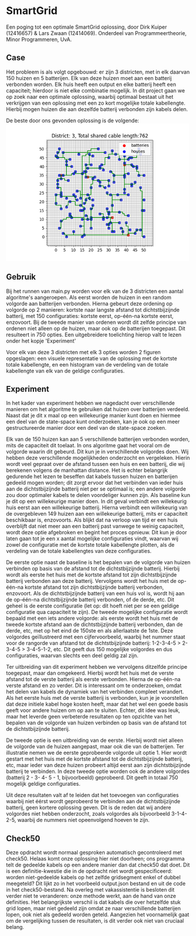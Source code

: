 # SmartGrid

Een poging tot een optimale SmartGrid oplossing, door Dirk Kuiper (12416657) & Lars Zwaan (12414069).
Onderdeel van Programmeertheorie, Minor Programmeren, UvA. 

## Case

Het probleem is als volgt opgebouwd: er zijn 3 districten, met in elk daarvan 150 huizen en 5 batterijen. 
Elk van deze huizen moet aan een batterij verbonden worden. Elk huis heeft een output en elke batterij
heeft een capaciteit; hierdoor is niet elke combinatie mogelijk. In dit project gaan we op zoek naar een 
optimale oplossing, waarbij optimaal bestaat uit het verkrijgen van een oplossing met een zo kort mogelijke
totale kabellengte. Hierbij mogen huizen die aan dezelfde batterij verbonden zijn kabels delen.

De beste door ons gevonden oplossing is de volgende:
<img src="output/plots/3_all_closest_only houses.png" width="500" heigth="500" alt="SmartGrid - optimale oplossing">

## Gebruik

Bij het runnen van main.py worden voor elk van de 3 districten een aantal algoritme's aangeroepen. 
Als eerst worden de huizen in een random volgorde aan batterijen verbonden. Hierna gebeurt 
deze ordening op volgorde op 2 manieren: kortste naar langste afstand 
tot dichtstbijzijnde batterij, met 150 configuraties: kortste eerst, op-één-na kortste eerst, enzovoort. 
Bij de tweede manier van ordenen wordt dit zelfde principe van ordenen niet alleen op de huizen, 
maar ook op de batterijen toegepast. Dit resulteert in 750 opties. Een uitgebreidere toelichting 
hierop valt te lezen onder het kopje 'Experiment'

Voor elk van deze 3 districten met elk 3 opties worden 2 figuren opgeslagen: een visuele
representatie van de oplossing met de kortste totale kabellengte, en een histogram van de
verdeling van de totale kabellengte van elk van de geldige configuraties. 

## Experiment

In het kader van experiment hebben we nagedacht over verschillende manieren om het algoritme te gebruiken dat huizen over batterijen verdeeld. Naast dat je dit x maal op een willekeurige manier kunt doen en hiermee een deel van de state-space kunt onderzoeken, kan je ook op een meer gestructureerde manier door een deel van de state-space zoeken. 

Elk van de 150 huizen kan aan 5 verschillende batterijen verbonden worden, mits de capaciteit dit toelaat. In ons algoritme gaat het vooral om de volgorde waarin dit gebeurd. Dit kun je in verschillende volgordes doen. Wij hebben deze verschillende mogelijkheden onderzocht en vergeleken. Hierin wordt veel gepraat over de afstand tussen een huis en een batterij, die wij berekenen volgens de manhattan distance. Het is echter belangrijk gedurende het lezen te beseffen dat kabels tussen huizen en batterijen gedeeld mogen worden; dit zorgt ervoor dat het verbinden van ieder huis aan de dichtstbijzijnde batterij niet per se optimaal is; een andere volgorde zou door optimaler kabels te delen voordeliger kunnen zijn. 
Als baseline kun je dit op een willekeurige manier doen. In dit geval verbindt een willekeurig huis eerst aan een willekeurige batterij. Hierna verbindt een willekeurig van de overgebleven 149  huizen aan een willekeurige batterij, mits er capaciteit beschikbaar is, enzovoorts. Als blijkt dat na verloop van tijd er een huis overblijft dat niet meer aan een batterij past vanwege te weinig capaciteit, wordt deze optie afgebroken en begint het proces opnieuw. Dit kun je door laten gaan tot je een x aantal mogelijke configuraties vindt, waarvan wij zowel de configuratie met de kortste totale kabellengte plotten, als de verdeling van de totale kabellengtes van deze configuraties.

De eerste optie naast de baseline is het bepalen van de volgorde van huizen verbinden op basis van de afstand tot de dichtstbijzijnde batterij. Hierbij wordt als eerste het huis met de kortste afstand tot zijn dichtstbijzijnde batterij verbonden aan deze batterij. Vervolgens wordt het huis met de op-één-na kortste afstand tot zijn dichtstbijzijnde batterij verbonden, enzovoort. Als de dichtstbijzijnde batterij van een huis vol is, wordt hij aan de op-één-na dichtstbijzijnde batterij verbonden, of de derde, etc. Dit geheel is de eerste configuratie (let op: dit hoeft niet per se een geldige configuratie qua capaciteit te zijn). De tweede mogelijke configuratie wordt bepaald met een iets andere volgorde: als eerste wordt het huis met de tweede kortste afstand aan de dichtstbijzijnde batterij verbonden, dan de derde, etc, met op het eind de 150ste en als allerlaatste de 1ste. Deze volgordes geïllustreerd met een cijfervoorbeeld, waarbij het nummer staat voor de rangorde van afstand tot de dichtstbijzijnde batterij: 1-2-3-4-5 > 2-3-4-5 > 3-4-5-1-2, etc. Dit geeft dus 150 mogelijke volgordes en dus configuraties, waarvan slechts een deel geldig zal zijn.

Ter uitbreiding van dit experiment hebben we vervolgens ditzelfde principe toegepast, maar dan omgekeerd. Hierbij wordt het huis met de verste afstand tot de verste batterij als eerste verbonden. Hierna de op-één-na verste afstand en zo verder. Dit is interessant om te onderzoeken, omdat het delen van kabels de dynamiek van het verbinden compleet verandert. Als het eerste huis met de verste batterij is verbonden, kun je je voorstellen dat deze initiele kabel hoge kosten heeft, maar dat het wel een goede basis geeft voor andere huizen om op aan te sluiten. Echter, dit idee was leuk, maar het leverde geen verbeterde resultaten op ten opzichte van het bepalen van de volgorde van huizen verbinden op basis van de afstand tot de dichtstbijzijnde batterij.

De tweede optie is een uitbreiding van de eerste. Hierbij wordt niet alleen de volgorde van de huizen aangepast, maar ook die van de batterijen. Ter illustratie nemen we de eerste geprobeerde volgorde uit optie 1. Hier wordt gestart met het huis met de kortste afstand tot de dichtstbijzijnde batterij, etc, maar ieder van deze huizen probeert altijd eerst aan zijn dichtstbijzijnde batterij te verbinden. In deze tweede optie worden ook de andere volgordes (batterij 2 - 3- 4- 5 - 1, bijvoorbeeld) geprobeerd. Dit geeft in totaal 750 mogelijk geldige configuraties.

Uit deze resultaten valt af te leiden dat het toevoegen van configuraties waarbij niet éérst wordt geprobeerd te verbinden aan de dichtstbijzijnde batterij, geen kortere oplossing geven. Dit is de reden dat wij andere volgordes niet hebben onderzocht, zoals volgordes als  bijvoorbeeld 3-1-4-2-5, waarbij de nummers niet opeenvolgend hoeven te zijn. 

## Check50

Deze opdracht wordt normaal gesproken automatisch gecontroleerd met check50. Helaas komt onze oplossing hier niet doorheen; ons programma telt
de gedeelde kabels op een andere manier dan dat check50 dat doet. Dit is een definitie-kwestie die in de opdracht niet wordt gespecificeerd:
worden niet-gedeelde kabels op het zelfde gridsegment enkel of dubbel meegeteld? Dit lijkt zo in het voorbeeld output.json bestand en uit de
code in het check50-bestand. Na overleg met vakassistentie is besloten dit verder niet te veranderen: onze methode werkt, aan de hand van onze 
definities. Het belangrijkste verschil is dat kabels die over hetzelfde stuk grid lopen, maar niet gedeeld zijn omdat ze naar verschillende 
batterijen lopen, ook niet als gedeeld worden geteld. Aangezien het voornamelijk gaat om de vergelijking tussen de resultaten, is dit verder
ook niet van cruciaal belang. 
